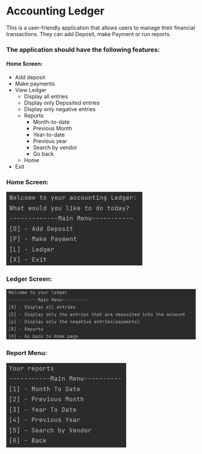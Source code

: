 # Accounting Ledger
This is a user-friendly application that allows users to manage their financial transactions.
They can add Deposit, make Payment or run reports.
### The application should have the following features:
#### Home Screen:
- Add deposit
- Make payments
- View Ledger
  - Display all entries
  - Display only Deposited entries
  - Display only negative entries
  - Reports
     - Month-to-date
     - Previous Month
     - Year-to-date
     - Previous year
     - Search by vendor
     - Go back
   - Home
- Exit

### Home Screen:
![img.png](img.png)

### Ledger Screen:
![img_1.png](img_1.png)

### Report Menu:
![img_2.png](img_2.png)
